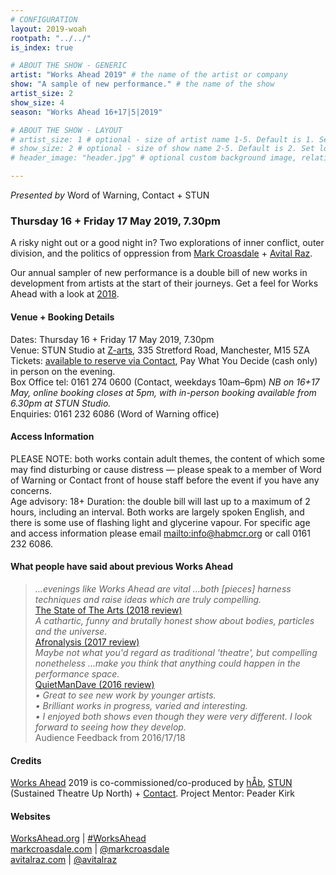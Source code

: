 ```yaml
---
# CONFIGURATION
layout: 2019-woah
rootpath: "../../"
is_index: true

# ABOUT THE SHOW - GENERIC
artist: "Works Ahead 2019" # the name of the artist or company
show: "A sample of new performance." # the name of the show
artist_size: 2
show_size: 4
season: "Works Ahead 16+17|5|2019"

# ABOUT THE SHOW - LAYOUT
# artist_size: 1 # optional - size of artist name 1-5. Default is 1. Set longer names to lower values
# show_size: 2 # optional - size of show name 2-5. Default is 2. Set longer names to lower values
# header_image: "header.jpg" # optional custom background image, relative to current page

---
```

*Presented by* Word of Warning, Contact + STUN         
         
### Thursday 16 + Friday 17 May 2019, 7.30pm        
A risky night out or a good night in? Two explorations of inner conflict, outer division, and the politics of oppression from [Mark Croasdale](/current/2019-worksahead/croasdale) + [Avital Raz](/current/2019-worksahead/raz).             
            
Our annual sampler of new performance is a double bill of new works in development from artists at the start of their journeys. Get a feel for Works Ahead with a look at [2018](/archive/2018-worksahead).            
                
#### Venue + Booking Details        
Dates: Thursday 16 + Friday 17 May 2019, 7.30pm         
Venue: STUN Studio at <a href="http://www.z-arts.org/about-us/getting-here" target="_blank">Z-arts</a>, 335 Stretford Road, Manchester, M15 5ZA         
Tickets: <a href="http://contactmcr.com/shows/works-ahead-2019" target="_blank">available to reserve via Contact</a>, Pay What You Decide (cash only) in person on the evening.            
Box Office tel: 0161 274 0600 (Contact, weekdays 10am–6pm) *NB on 16+17 May, online booking closes at 5pm, with in-person booking available from 6.30pm at STUN Studio.*              
Enquiries: 0161 232 6086 (Word of Warning office)           
        
#### Access Information        
PLEASE NOTE: both works contain adult themes, the content of which some may find disturbing or cause distress — please speak to a member of Word of Warning or Contact front of house staff before the event if you have any concerns.<br>Age advisory: 18+  Duration: the double bill will last up to a maximum of 2 hours, including an interval. Both works are largely spoken English, and there is some use of flashing light and glycerine vapour. For specific age and access information please email <mailto:info@habmcr.org> or call 0161 232 6086.           

#### What people have said about previous Works Ahead        
>*…evenings like Works Ahead are vital …both [pieces] harness techniques and raise ideas which are truly compelling.*<br><a href="http://www.thestateofthearts.co.uk/features/works-ahead-expect-something-weird-personal-entirely-half-done" target="_blank">The State of The Arts (2018 review)</a>           
>*A cathartic, funny and brutally honest show about bodies, particles and the universe.*<br><a href="http://afronalysis.com/2017/05/14/review-superposition-stun" target="_blank">Afronalysis (2017 review)</a>           
>*Maybe not what you'd regard as traditional 'theatre', but compelling nonetheless …make you think that anything could happen in the performance space.*<br><a href="http://quietmandave.co.uk/2016/06/works-ahead" target="_blank">QuietManDave (2016 review)</a>           
>*• Great to see new work by younger artists.<br>• Brilliant works in progress, varied and interesting.<br>• I enjoyed both shows even though they were very different. I look forward to seeing how they develop.*<br>Audience Feedback from 2016/17/18         
          
#### Credits         
[Works Ahead](/hab/worksahead) 2019 is co-commissioned/co-produced by [hÅb](/hab), <a href="http://stunlive.com" target="_blank">STUN</a> (Sustained Theatre Up North) + <a href="http://contactmcr.com" target="_blank">Contact</a>. Project Mentor: Peader Kirk        
        
#### Websites         
<a href="http://worksahead.org" target="_blank">WorksAhead.org</a> | <a href="http://twitter.com/hashtag/WorksAhead" target="_blank">#WorksAhead</a><br><a href="http://markcroasdale.com/staying-in" target="_blank">markcroasdale.com</a> | <a href="http://twitter.com/markcroasdale" target="_blank">@markcroasdale</a><br><a href="http://avitalraz.com" target="_blank">avitalraz.com</a> | <a href="http://twitter.com/avitalraz" target="_blank">@avitalraz</a>
